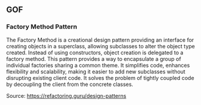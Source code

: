 ## GOF

### Factory Method Pattern

The Factory Method is a creational design pattern providing an interface for creating objects in a superclass, allowing subclasses to alter the object type created. Instead of using constructors, object creation is delegated to a factory method. This pattern provides a way to encapsulate a group of individual factories sharing a common theme. It simplifies code, enhances flexibility and scalability, making it easier to add new subclasses without disrupting existing client code. It solves the problem of tightly coupled code by decoupling the client from the concrete classes.





Source: https://refactoring.guru/design-patterns
